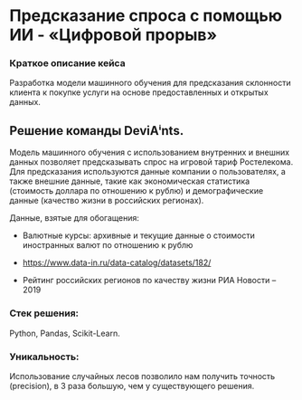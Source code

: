 # Предсказание спроса с помощью ИИ - «Цифровой прорыв»

### Краткое описание кейса
Разработка модели машинного обучения для предсказания склонности клиента к покупке услуги на основе предоставленных и открытых данных.

## Решение команды DeviAⁱnts.

Модель машинного обучения с использованием внутренних и внешних данных позволяет предсказывать спрос на игровой тариф Ростелекома. Для предсказания используются данные компании о пользователях, а также внешние данные, такие как экономическая статистика (стоимость доллара по отношению к рублю) и демографические данные (качество жизни в российских регионах).

Данные, взятые для обогащения:
- Валютные курсы: архивные и текущие данные о стоимости иностранных валют по отношению к рублю
 
- https://www.data-in.ru/data-catalog/datasets/182/

- Рейтинг российских регионов по качеству жизни РИА Новости – 2019

### Стек решения:
Python, Pandas, Scikit-Learn.

### Уникальность:
Использование случайных лесов позволило нам получить точность (precision), в 3 раза большую, чем у существующего решения.
